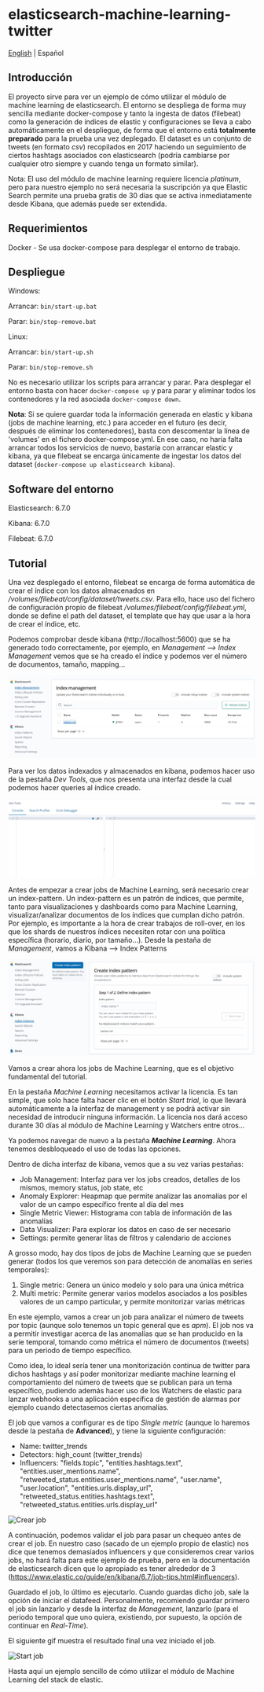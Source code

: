 # elasticsearch-machine-learning-twitter

[English](./README.md) | Español

## Introducción

El proyecto sirve para ver un ejemplo de cómo utilizar el módulo de machine learning de elasticsearch. El entorno se despliega de forma muy sencilla mediante docker-compose y tanto la ingesta de datos (filebeat) como la generación de índices de elastic y configuraciones se lleva a cabo automáticamente en el despliegue, de forma que el entorno está **totalmente preparado** para la prueba una vez deplegado. El dataset es un conjunto de tweets (en formato *csv*) recopilados en 2017 haciendo un seguimiento de ciertos hashtags asociados con elasticsearch (podría cambiarse por cualquier otro siempre y cuando tenga un formato similar).

Nota: El uso del módulo de machine learning requiere licencia *platinum*, pero para nuestro ejemplo no será necesaria la suscripción ya que Elastic Search permite una prueba gratis de 30 días que se activa inmediatamente desde Kibana, que además puede ser extendida.

## Requerimientos

Docker - Se usa docker-compose para desplegar el entorno de trabajo.

## Despliegue

Windows: 

Arrancar: ```bin/start-up.bat```

Parar: ```bin/stop-remove.bat```

Linux: 

Arrancar: ```bin/start-up.sh```

Parar: ```bin/stop-remove.sh```

No es necesario utilizar los scripts para arrancar y parar. Para desplegar el entorno basta con hacer ```docker-compose up``` y para parar y eliminar todos los contenedores y la red asociada ```docker-compose down```.

**Nota**: Si se quiere guardar toda la información generada en elastic y kibana (jobs de machine learning, etc.) para acceder en el futuro (es decir, después de eliminar los contenedores), basta con descomentar la línea de 'volumes' en el fichero docker-compose.yml. En ese caso, no haría falta arrancar todos los servicios de nuevo, bastaría con arrancar elastic y kibana, ya que filebeat se encarga únicamente de ingestar los datos del dataset (```docker-compose up elasticsearch kibana```).

## Software del entorno

Elasticsearch: 6.7.0

Kibana: 6.7.0

Filebeat: 6.7.0

## Tutorial

Una vez desplegado el entorno, filebeat se encarga de forma automática de crear el índice con los datos almacenados en */volumes/filebeat/config/dataset/tweets.csv*. Para ello, hace uso del fichero de configuración propio de filebeat */volumes/filebeat/config/filebeat.yml*, donde se define el path del dataset, el template que hay que usar a la hora de crear el índice, etc.

Podemos comprobar desde kibana (http://localhost:5600) que se ha generado todo correctamente, por ejemplo, en *Management --> Index Management* vemos que se ha creado el índice y podemos ver el número de documentos, tamaño, mapping...

![Index Management](/assets/indexManagement.png)

Para ver los datos indexados y almacenados en kibana, podemos hacer uso de la pestaña *Dev Tools*, que nos presenta una interfaz desde la cual podemos hacer queries al índice creado.

![Consulta al índice twitter-ml](/assets/devTools.gif)

Antes de empezar a crear jobs de Machine Learning, será necesario crear un index-pattern. Un index-pattern es un patrón de índices, que permite, tanto para visualizaciones y dashboards como para Machine Learning, visualizar/analizar documentos de los índices que cumplan dicho patrón. Por ejemplo, es importante a la hora de crear trabajos de roll-over, en los que los shards de nuestros índices necesiten rotar con una política específica (horario, diario, por tamaño...). Desde la pestaña de *Management*, vamos a Kibana --> Index Patterns

![Crear index-pattern](/assets/indexPattern.gif)

Vamos a crear ahora los jobs de Machine Learning, que es el objetivo fundamental del tutorial.

En la pestaña *Machine Learning* necesitamos activar la licencia. Es tan simple, que solo hace falta hacer clic en el botón *Start trial*, lo que llevará automáticamente a la interfaz de management y se podrá activar sin necesidad de introducir ninguna información. La licencia nos dará acceso durante 30 días al módulo de Machine Learning y Watchers entre otros...

Ya podemos navegar de nuevo a la pestaña ***Machine Learning***. Ahora tenemos desbloqueado el uso de todas las opciones.

Dentro de dicha interfaz de kibana, vemos que a su vez varias pestañas:

- Job Management: Interfaz para ver los jobs creados, detalles de los mismos, memory status, job state, etc
- Anomaly Explorer: Heapmap que permite analizar las anomalías por el valor de un campo específico frente al día del mes
- Single Metric Viewer: Histograma con tabla de información de las anomalías
- Data Visualizer: Para explorar los datos en caso de ser necesario
- Settings: permite generar litas de filtros y calendario de acciones

A grosso modo, hay dos tipos de jobs de Machine Learning que se pueden generar (todos los que veremos son para detección de anomalías en series temporales):

1. Single metric: Genera un único modelo y solo para una única métrica
2. Multi metric: Permite generar varios modelos asociados a los posibles valores de un campo particular, y permite monitorizar varias métricas

En este ejemplo, vamos a crear un job para analizar el número de tweets por topic (aunque solo tenemos un topic general que es *apm*). El job nos va a permitir investigar acerca de las anomalías que se han producido en la serie temporal, tomando como métrica el número de documentos (tweets) para un periodo de tiempo específico.

Como idea, lo ideal sería tener una monitorización continua de twitter para dichos hashtags y así poder monitorizar mediante machine learning el comportamiento del número de tweets que se publican para un tema específico, pudiendo además hacer uso de los Watchers de elastic para lanzar webhooks a una aplicación específica de gestión de alarmas por ejemplo cuando detectasemos ciertas anomalías.

El job que vamos a configurar es de tipo *Single metric* (aunque lo haremos desde la pestaña de **Advanced**), y tiene la siguiente configuración:

- Name: twitter_trends
- Detectors: high_count (twitter_trends)
- Influencers: "fields.topic", "entities.hashtags.text", "entities.user_mentions.name", "retweeted_status.entities.user_mentions.name", "user.name", "user.location", "entities.urls.display_url", "retweeted_status.entities.hashtags.text", "retweeted_status.entities.urls.display_url"

![Crear job](/assets/createJob.gif)

A continuación, podemos validar el job para pasar un chequeo antes de crear el job. En nuestro caso (sacado de un ejemplo propio de elastic) nos dice que tenemos demasiados influencers y que consideremos crear varios jobs, no hará falta para este ejemplo de prueba, pero en la documentación de elasticsearch dicen que lo apropiado es tener alrededor de 3 (https://www.elastic.co/guide/en/kibana/6.7/job-tips.html#influencers).

Guardado el job, lo último es ejecutarlo. Cuando guardas dicho job, sale la opción de iniciar el datafeed. Personalmente, recomiendo guardar primero el job sin lanzarlo y desde la interfaz de *Management*, lanzarlo (para el periodo temporal que uno quiera, existiendo, por supuesto, la opción de continuar en *Real-Time*).

El siguiente gif muestra el resultado final una vez iniciado el job.

![Start job](/assets/startJob.gif)

Hasta aquí un ejemplo sencillo de cómo utilizar el módulo de Machine Learning del stack de elastic.
